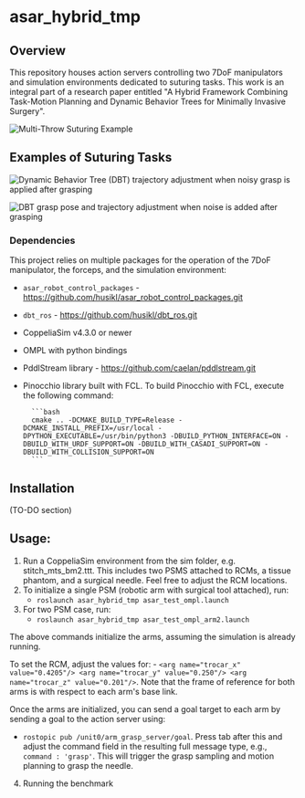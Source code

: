 # asar_hybrid_tmp

## Overview

This repository houses action servers controlling two 7DoF manipulators and simulation environments dedicated to suturing tasks. This work is an integral part of a research paper entitled "A Hybrid Framework Combining Task-Motion Planning and Dynamic Behavior Trees for Minimally Invasive Surgery".

![Multi-Throw Suturing Example](gifs/dbt.gif)

## Examples of Suturing Tasks
![Dynamic Behavior Tree (DBT) trajectory adjustment when noisy grasp is applied after grasping](gifs/dbt_no_handover.gif)

![DBT grasp pose and trajectory adjustment when noise is added after grasping ](gifs/dbt_single_handover.gif)

### Dependencies

This project relies on multiple packages for the operation of the 7DoF manipulator, the forceps, and the simulation environment:

- `asar_robot_control_packages` - https://github.com/husikl/asar_robot_control_packages.git 
- `dbt_ros` - https://github.com/husikl/dbt_ros.git
- CoppeliaSim v4.3.0 or newer
- OMPL with python bindings
- PddlStream library - https://github.com/caelan/pddlstream.git
- Pinocchio library built with FCL. To build Pinocchio with FCL, execute the following command:

        ```bash
        cmake .. -DCMAKE_BUILD_TYPE=Release -DCMAKE_INSTALL_PREFIX=/usr/local -DPYTHON_EXECUTABLE=/usr/bin/python3 -DBUILD_PYTHON_INTERFACE=ON -DBUILD_WITH_URDF_SUPPORT=ON -DBUILD_WITH_CASADI_SUPPORT=ON -DBUILD_WITH_COLLISION_SUPPORT=ON
        ```

## Installation
(TO-DO section)

## Usage:
1. Run a CoppeliaSim environment from the sim folder, e.g. stitch_mts_bm2.ttt. This includes two PSMS attached to RCMs, a tissue phantom, and a surgical needle. Feel free to adjust the RCM locations.
2. To initialize a single PSM (robotic arm with surgical tool attached), run:
    - `roslaunch asar_hybrid_tmp asar_test_ompl.launch`
3. For two PSM case, run:
    - `roslaunch asar_hybrid_tmp asar_test_ompl_arm2.launch`
   
The above commands initialize the arms, assuming the simulation is already running.

To set the RCM, adjust the values for: 
    - `<arg name="trocar_x" value="0.4205"/> <arg name="trocar_y" value="0.250"/> <arg name="trocar_z" value="0.201"/>`. 
Note that the frame of reference for both arms is with respect to each arm's base link.

Once the arms are initialized, you can send a goal target to each arm by sending a goal to the action server using:
- `rostopic pub /unit0/arm_grasp_server/goal`. Press tab after this and adjust the command field in the resulting full message type, e.g., 
    `command : 'grasp'`. 
    This will trigger the grasp sampling and motion planning to grasp the needle.

4. Running the benchmark